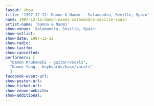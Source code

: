 ```yaml
---
layout: show
title: '1997-12-12: Damon & Naomi - Salamandra, Seville, Spain'
name: 1997-12-12-damon-naomi-salamandra-seville-spain
artist-name: 'Damon & Naomi'
show-venue: 'Salamandra, Seville, Spain'
show-setlist: 
show-date: 1997-12-12
show-radio: 
show-lastfm: 
show-cancelled: 
performers: [
  "Damon Krukowski - guitar/vocals",
  "Naomi Yang - keyboards/bass/vocals"
  ]
facebook-event-url: 
show-poster-url: 
show-ticket-url: 
show-venue-website: 
show-additional: 
---
```


